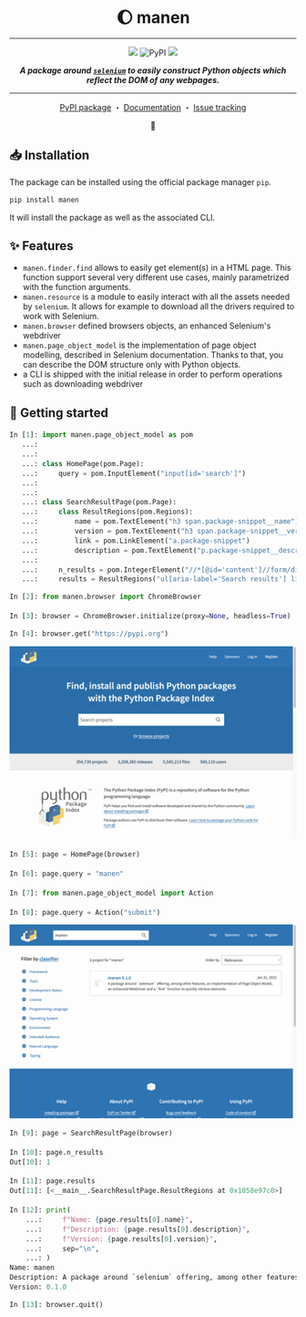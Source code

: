 <p align="center">
  <h1 align="center"> 🌔  manen</h1>
</p>

----

<p align="center">
  <img src="https://img.shields.io/badge/python-%3E=3.6-informational?style=for-the-badge&logo=python">
  <img alt="PyPI" src="https://img.shields.io/pypi/v/manen?logo=pypi&style=for-the-badge">
  <img src="https://img.shields.io/badge/status-in%20development-yellow?style=for-the-badge">
</p>

<p align="center">
  <i><b>A package around <a href="https://pypi.org/project/selenium/"><code>selenium</code></a> to easily construct Python objects which reflect the DOM of any webpages.</b></i>
</p>

----

<p align="center">
  <a href="https://pypi.org/project/manen">PyPI package</a>
  ・
  <a href="https://kodaho.github.io/manen/">Documentation</a>
  ・
  <a href="https://github.com/kodaho/manen/issues">Issue tracking</a>
</p>

<p align="center">🚧 </p>


## 📥  Installation

The package can be installed using the official package manager `pip`.

```bash
pip install manen
```

It will install the package as well as the associated CLI.


## ✨ Features

- `manen.finder.find` allows to easily get element(s) in a HTML page.
  This function support several very different use cases, mainly parametrized
  with the function arguments.
- `manen.resource` is a module to easily interact with all the assets
  needed by `selenium`. It allows for example to download all the drivers required
  to work with Selenium.
- `manen.browser` defined browsers objects, an enhanced Selenium's webdriver
- `manen.page_object_model` is the implementation of page object modelling,
  described in Selenium documentation. Thanks to that, you can describe the
  DOM structure only with Python objects.
- a CLI is shipped with the initial release in order to perform operations such
  as downloading webdriver


## 🚀 Getting started


```python
In [1]: import manen.page_object_model as pom
   ...:
   ...:
   ...: class HomePage(pom.Page):
   ...:     query = pom.InputElement("input[id='search']")
   ...:
   ...:
   ...: class SearchResultPage(pom.Page):
   ...:     class ResultRegions(pom.Regions):
   ...:         name = pom.TextElement("h3 span.package-snippet__name")
   ...:         version = pom.TextElement("h3 span.package-snippet__version")
   ...:         link = pom.LinkElement("a.package-snippet")
   ...:         description = pom.TextElement("p.package-snippet__description")
   ...:
   ...:     n_results = pom.IntegerElement("//*[@id='content']//form/div[1]/div[1]/p/strong")
   ...:     results = ResultRegions("ul[aria-label='Search results'] li")
```

```python
In [2]: from manen.browser import ChromeBrowser

In [3]: browser = ChromeBrowser.initialize(proxy=None, headless=True)
```

```python
In [4]: browser.get("https://pypi.org")
```

![PyPI home page](./docs/source/user_guide/screenshot_pypi_home.png)

```python
In [5]: page = HomePage(browser)

In [6]: page.query = "manen"

In [7]: from manen.page_object_model import Action

In [8]: page.query = Action("submit")
```
![PyPI home page](./docs/source/user_guide/screenshot_pypi_search_results.png)

```python
In [9]: page = SearchResultPage(browser)

In [10]: page.n_results
Out[10]: 1

In [11]: page.results
Out[11]: [<__main__.SearchResultPage.ResultRegions at 0x1058e97c0>]

In [12]: print(
    ...:     f"Name: {page.results[0].name}",
    ...:     f"Description: {page.results[0].description}",
    ...:     f"Version: {page.results[0].version}",
    ...:     sep="\n",
    ...: )
Name: manen
Description: A package around `selenium` offering, among other features, an implementation of Page Object Model, an enhanced WebDriver and a `find` function to quickly retrieve elements.
Version: 0.1.0
```

```python
In [13]: browser.quit()
```
